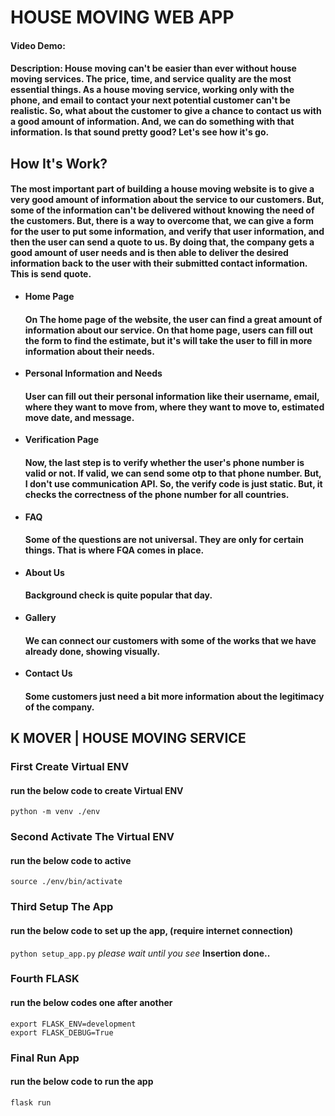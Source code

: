 # HOUSE MOVING WEB APP 
#### Video Demo:  <URL HERE>
#### Description: House moving can't be easier than ever without house moving services. The price, time, and service quality are the most essential things. As a house moving service, working only with the phone, and email to contact your next potential customer can't be realistic. So, what about the customer to give a chance to contact us with a good amount of information. And, we can do something with that information. Is that sound pretty good? Let's see how it's go.

## How It's Work?

#### The most important part of building a house moving website is to give a very good amount of information about the service to our customers. But, some of the information can't be delivered without knowing the need of the customers. But, there is a way to overcome that, we can give a form for the user to put some information, and verify that user information, and then the user can send a quote to us. By doing that, the company gets a good amount of user needs and is then able to deliver the desired information back to the user with their submitted contact information. This is send quote.

* __Home Page__
    #### On The home page of the website, the user can find a great amount of information about our service. On that home page, users can fill out the form to find the estimate, but it's will take the user to fill in more information about their needs.

* __Personal Information and Needs__
    #### User can fill out their personal information like their username, email, where they want to move from, where they want to move to, estimated move date, and message.

* __Verification Page__
    #### Now, the last step is to verify whether the user's phone number is valid or not. If valid, we can send some otp to that phone number. But, I don't use communication API. So, the verify code is just static. But, it checks the correctness of the phone number for all countries.

* __FAQ__
    #### Some of the questions are not universal. They are only for certain things. That is where FQA comes in place.

* __About Us__
    #### Background check is quite popular that day.

* __Gallery__
    #### We can connect our customers with some of the works that we have already done, showing visually.

* __Contact Us__
    #### Some customers just need a bit more information about the legitimacy of the company.

## K MOVER | HOUSE MOVING SERVICE 

### First Create Virtual ENV
#### run the below code to create Virtual ENV 
`python -m venv ./env`

### Second Activate The Virtual ENV
#### run the below code to active
`source ./env/bin/activate`

### Third Setup The App 
#### run the below code to set up the app, (require internet connection)
`python setup_app.py`
_please wait until you see_ __Insertion done..__

### Fourth FLASK 
#### run the below codes one after another 
`export FLASK_ENV=development`  
`export FLASK_DEBUG=True`

### Final Run App
#### run the below code to run the app 
`flask run`
